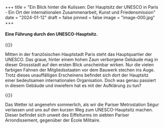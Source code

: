 +++
title = "Ein Blick hinter die Kulissen: Der Hauptsitz der UNESCO in Paris  - Ein Ort der internationalen Zusammenarbeit, Kunst und Friedensmission"
date = "2024-01-12"
draft = false
pinned = false
image = "image-000.jpg"
+++
#### Eine Führung durch den UNESCO-Hauptsitz.

{{<lead>}}

Mitten in der französischen Hauptstadt Paris steht das Hauptquartier der UNESCO. Das graue, hinter einem hohen Zaun verborgene Gebäude mag in dieser Grossstadt auf den ersten Blick unscheinbar wirken. Nur die vielen farbigen Fahnen der Mitgliedsstaaten vor dem Bauwerk stechen ins Auge. Trotz dieses unauffälligen Erscheinens befindet sich dort der Hauptsitz einer bedeutsamen internationalen Organisation. Doch was genau passiert in diesem Gebäude und inwiefern hat es mit der Aufklärung zu tun?

{{</lead>}}

Das Wetter ist angenehm sommerlich, als wir die Pariser Metrostation Ségur verlassen und uns auf den kurzen Weg zum UNESCO-Hauptsitz machen. Dieser befindet sich unweit des Eiffelturms im siebten Pariser Arrondissement, gegenüber der École Militaire.